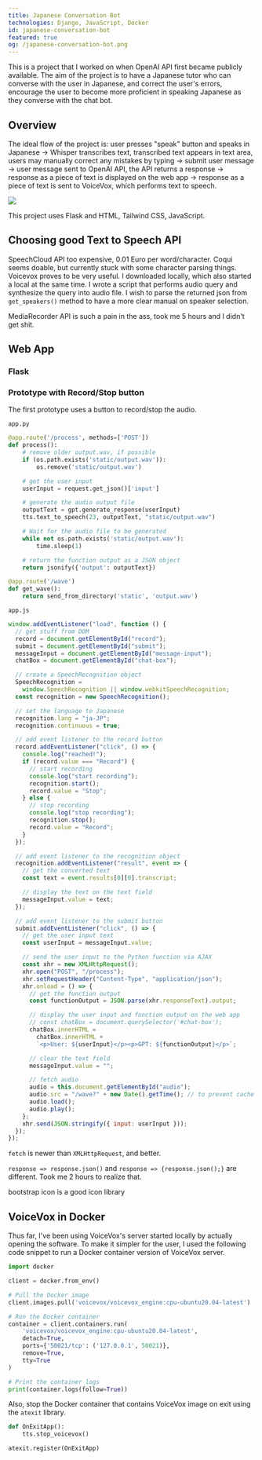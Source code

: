 ```yaml
---
title: Japanese Conversation Bot
technologies: Django, JavaScript, Docker
id: japanese-conversation-bot
featured: true
og: /japanese-conversation-bot.png
---
```

This is a project that I worked on when OpenAI API first became publicly available. The aim of the project is to have a Japanese tutor who can converse with the user in Japanese, and correct the user's errors, encourage the user to become more proficient in speaking Japanese as they converse with the chat bot.

## Overview

The ideal flow of the project is: user presses "speak" button and speaks in Japanese -> Whisper transcribes text, transcribed text appears in text area, users may manually correct any mistakes by typing -> submit user message -> user message sent to OpenAI API, the API returns a response -> response as a piece of text is displayed on the web app -> response as a piece of text is sent to VoiceVox, which performs text to speech.

![](/japanese-conversation-bot/flowchart.png)

This project uses Flask and HTML, Tailwind CSS, JavaScript.

## Choosing good Text to Speech API

SpeechCloud API too expensive, 0.01 Euro per word/character. Coqui seems doable, but currently stuck with some character parsing things. Voicevox proves to be very useful. I downloaded locally, which also started a local at the same time. I wrote a script that performs audio query and synthesize the query into audio file. I wish to parse the returned json from `get_speakers()` method to have a more clear manual on speaker selection.

MediaRecorder API is such a pain in the ass, took me 5 hours and I didn't get shit.

## Web App

### Flask

### Prototype with Record/Stop button

The first prototype uses a button to record/stop the audio.

`app.py`

```python
@app.route('/process', methods=['POST'])
def process():
    # remove older output.wav, if possible
    if (os.path.exists('static/output.wav')):
        os.remove('static/output.wav')

    # get the user input
    userInput = request.get_json()['input']

    # generate the audio output file
    outputText = gpt.generate_response(userInput)
    tts.text_to_speech(23, outputText, "static/output.wav")

    # Wait for the audio file to be generated
    while not os.path.exists('static/output.wav'):
        time.sleep(1)

    # return the function output as a JSON object
    return jsonify({'output': outputText})

@app.route('/wave')
def get_wave():
    return send_from_directory('static', 'output.wav')
```

`app.js`

```js
window.addEventListener("load", function () {
  // get stuff from DOM
  record = document.getElementById("record");
  submit = document.getElementById("submit");
  messageInput = document.getElementById("message-input");
  chatBox = document.getElementById("chat-box");

  // create a SpeechRecognition object
  SpeechRecognition =
    window.SpeechRecognition || window.webkitSpeechRecognition;
  const recognition = new SpeechRecognition();

  // set the language to Japanese
  recognition.lang = "ja-JP";
  recognition.continuous = true;

  // add event listener to the record button
  record.addEventListener("click", () => {
    console.log("reached!");
    if (record.value === "Record") {
      // start recording
      console.log("start recording");
      recognition.start();
      record.value = "Stop";
    } else {
      // stop recording
      console.log("stop recording");
      recognition.stop();
      record.value = "Record";
    }
  });

  // add event listener to the recognition object
  recognition.addEventListener("result", event => {
    // get the converted text
    const text = event.results[0][0].transcript;

    // display the text on the text field
    messageInput.value = text;
  });

  // add event listener to the submit button
  submit.addEventListener("click", () => {
    // get the user input text
    const userInput = messageInput.value;

    // send the user input to the Python function via AJAX
    const xhr = new XMLHttpRequest();
    xhr.open("POST", "/process");
    xhr.setRequestHeader("Content-Type", "application/json");
    xhr.onload = () => {
      // get the function output
      const functionOutput = JSON.parse(xhr.responseText).output;

      // display the user input and function output on the web app
      // const chatBox = document.querySelector('#chat-box');
      chatBox.innerHTML =
        chatBox.innerHTML +
        `<p>User: ${userInput}</p><p>GPT: ${functionOutput}</p>`;

      // clear the text field
      messageInput.value = "";

      // fetch audio
      audio = this.document.getElementById("audio");
      audio.src = "/wave?" + new Date().getTime(); // to prevent cache
      audio.load();
      audio.play();
    };
    xhr.send(JSON.stringify({ input: userInput }));
  });
});
```

`fetch` is newer than `XMLHttpRequest`, and better.

`response => response.json()` and `response => {response.json();}` are different. Took me 2 hours to realize that.

bootstrap icon is a good icon library

## VoiceVox in Docker

Thus far, I've been using VoiceVox's server started locally by actually opening the software. To make it simpler for the user, I used the following code snippet to run a Docker container version of VoiceVox server.

```python
import docker

client = docker.from_env()

# Pull the Docker image
client.images.pull('voicevox/voicevox_engine:cpu-ubuntu20.04-latest')

# Run the Docker container
container = client.containers.run(
    'voicevox/voicevox_engine:cpu-ubuntu20.04-latest',
    detach=True,
    ports={'50021/tcp': ('127.0.0.1', 50021)},
    remove=True,
    tty=True
)

# Print the container logs
print(container.logs(follow=True))
```

Also, stop the Docker container that contains VoiceVox image on exit using the `atexit` library.

```python
def OnExitApp():
    tts.stop_voicevox()

atexit.register(OnExitApp)
```